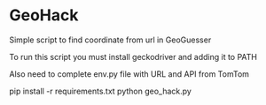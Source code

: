 # GeoHack
Simple script to find coordinate from url in GeoGuesser

To run this script you must install geckodriver and adding it to PATH

Also need to complete env.py file with URL and API from TomTom

pip install -r requirements.txt
python geo_hack.py
